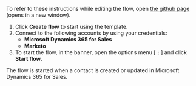 To refer to these instructions while editing the flow, open [the github page](https://github.com/ot4i/app-connect-templates/tree/master/resources/markdown/Sync%20new%20or%20updated%20contact%20from%20Microsoft%20Dynamics%20to%20Marketo%20lead_instructions.md) (opens in a new window).

1.	Click **Create flow** to start using the template.
2.	Connect to the following accounts by using your credentials:
    -	**Microsoft Dynamics 365 for Sales** 
    - **Marketo**
3.	To start the flow, in the banner, open the options menu [⋮] and click **Start flow**.

The flow is started when a contact is created or updated in Microsoft Dynamics 365 for Sales.

